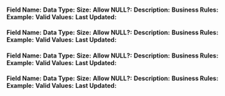 ####
**Field Name:**
**Data Type:**
**Size:**
**Allow NULL?:**
**Description:**
**Business Rules:**
**Example:**
**Valid Values:**
**Last Updated:**

####
**Field Name:**
**Data Type:**
**Size:**
**Allow NULL?:**
**Description:**
**Business Rules:**
**Example:**
**Valid Values:**
**Last Updated:**

####
**Field Name:**
**Data Type:**
**Size:**
**Allow NULL?:**
**Description:**
**Business Rules:**
**Example:**
**Valid Values:**
**Last Updated:**

####
**Field Name:**
**Data Type:**
**Size:**
**Allow NULL?:**
**Description:**
**Business Rules:**
**Example:**
**Valid Values:**
**Last Updated:**